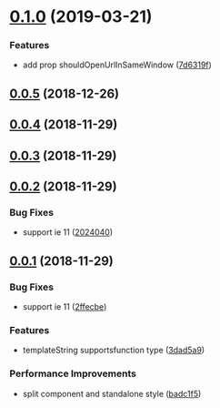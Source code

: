 <a name="0.1.0"></a>
# [0.1.0](https://github.com/be-fe/issue-reporter-web/compare/v0.0.5...v0.1.0) (2019-03-21)


### Features

* add prop shouldOpenUrlInSameWindow ([7d6319f](https://github.com/be-fe/issue-reporter-web/commit/7d6319f))



<a name="0.0.5"></a>
## [0.0.5](https://github.com/be-fe/issue-reporter-web/compare/v0.0.4...v0.0.5) (2018-12-26)



<a name="0.0.4"></a>
## [0.0.4](https://github.com/be-fe/issue-reporter-web/compare/v0.0.3...v0.0.4) (2018-11-29)



<a name="0.0.3"></a>
## [0.0.3](https://github.com/be-fe/issue-reporter-web/compare/v0.0.2...v0.0.3) (2018-11-29)



<a name="0.0.2"></a>
## [0.0.2](https://github.com/be-fe/issue-reporter-web/compare/v0.0.1...v0.0.2) (2018-11-29)


### Bug Fixes

* support ie 11 ([2024040](https://github.com/be-fe/issue-reporter-web/commit/2024040))



<a name="0.0.1"></a>
## [0.0.1](https://github.com/be-fe/issue-reporter-web/compare/badc1f5...v0.0.1) (2018-11-29)


### Bug Fixes

* support ie 11 ([2ffecbe](https://github.com/be-fe/issue-reporter-web/commit/2ffecbe))


### Features

* templateString supportsfunction type ([3dad5a9](https://github.com/be-fe/issue-reporter-web/commit/3dad5a9))


### Performance Improvements

* split component and standalone style ([badc1f5](https://github.com/be-fe/issue-reporter-web/commit/badc1f5))



